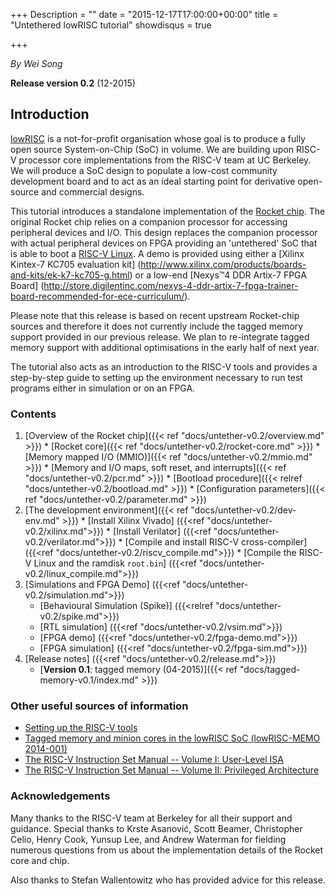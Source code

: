 +++
Description = ""
date = "2015-12-17T17:00:00+00:00"
title = "Untethered lowRISC tutorial"
showdisqus = true

+++

_By Wei Song_

**Release version 0.2** (12-2015)

## Introduction

[lowRISC][lowRISC] is a not-for-profit organisation whose goal is to
produce a fully open source System-on-Chip (SoC) in volume. We are
building upon RISC-V processor core implementations from the RISC-V
team at UC Berkeley.  We will produce a SoC design to populate a
low-cost community development board and to act as an ideal starting
point for derivative open-source and commercial designs.

This tutorial introduces a standalone implementation of the [Rocket chip][RocketChip].
The original Rocket chip relies on a companion processor
for accessing peripheral devices and I/O. This design replaces the companion
processor with actual peripheral devices on FPGA providing an 'untethered'
SoC that is able to boot a [RISC-V Linux][RISCVLinux]. A demo is provided using
either a [Xilinx Kintex-7 KC705 evaluation kit]
(http://www.xilinx.com/products/boards-and-kits/ek-k7-kc705-g.html)
or a low-end [Nexys™4 DDR Artix-7 FPGA Board]
(http://store.digilentinc.com/nexys-4-ddr-artix-7-fpga-trainer-board-recommended-for-ece-curriculum/).

Please note that this release is based on recent upstream Rocket-chip sources 
and therefore it does not currently include the tagged memory support provided 
in our previous release. We plan to re-integrate tagged memory support with 
additional optimisations in the early half of next year.

The tutorial also acts as an introduction to the RISC-V tools and provides
a step-by-step guide to setting up the environment necessary to run
test programs either in simulation or on an FPGA.

### Contents

  1. [Overview of the Rocket chip]({{< ref "docs/untether-v0.2/overview.md" >}})
    * [Rocket core]({{< ref "docs/untether-v0.2/rocket-core.md" >}})
    * [Memory mapped I/O (MMIO)]({{< ref "docs/untether-v0.2/mmio.md" >}})
    * [Memory and I/O maps, soft reset, and interrupts]({{< ref "docs/untether-v0.2/pcr.md" >}})
    * [Bootload procedure]({{< relref "docs/untether-v0.2/bootload.md" >}})
    * [Configuration parameters]({{< ref "docs/untether-v0.2/parameter.md" >}})
  2. [The development environment]({{< ref "docs/untether-v0.2/dev-env.md" >}})
    * [Install Xilinx Vivado] ({{<ref "docs/untether-v0.2/xilinx.md">}})
    * [Install Verilator] ({{<ref "docs/untether-v0.2/verilator.md">}})
    * [Compile and install RISC-V cross-compiler] ({{<ref "docs/untether-v0.2/riscv_compile.md">}})
    * [Compile the RISC-V Linux and the ramdisk `root.bin`] ({{<ref "docs/untether-v0.2/linux_compile.md">}})
  3. [Simulations and FPGA Demo] ({{<ref "docs/untether-v0.2/simulation.md">}})
     * [Behavioural Simulation (Spike)] ({{<relref "docs/untether-v0.2/spike.md">}})
     * [RTL simulation] ({{<ref "docs/untether-v0.2/vsim.md">}})
     * [FPGA demo] ({{<ref "docs/untether-v0.2/fpga-demo.md">}})
     * [FPGA simulation] ({{<ref "docs/untether-v0.2/fpga-sim.md">}})
  4. [Release notes] ({{<ref "docs/untether-v0.2/release.md">}})
     * [**Version 0.1**: tagged memory (04-2015)]({{< ref "docs/tagged-memory-v0.1/index.md" >}})

### Other useful sources of information

  * [Setting up the RISC-V tools](https://github.com/riscv/riscv-tools/blob/master/README.md)
  * [Tagged memory and minion cores in the lowRISC SoC (lowRISC-MEMO 2014-001)](http://www.lowrisc.org/docs/memo-2014-001-tagged-memory-and-minion-cores/)
  * [The RISC-V Instruction Set Manual -- Volume I: User-Level ISA](https://riscv.org/specifications/)
  * [The RISC-V Instruction Set Manual -- Volume II: Privileged Architecture](https://riscv.org/specifications/privileged-isa/)

### Acknowledgements

Many thanks to the RISC-V team at Berkeley for all their support and
guidance. Special thanks to
Krste Asanović,
Scott Beamer,
Christopher Celio,
Henry Cook,
Yunsup Lee,
and
Andrew Waterman
for fielding numerous questions from us about the implementation
details of the Rocket core and chip.

Also thanks to Stefan Wallentowitz who has provided advice for this release.

<!-- Links -->

[RocketChip]: https://github.com/ucb-bar/rocket-chip
[Chisel]: https://chisel.eecs.berkeley.edu/
[lowRISC]: http://www.lowrisc.org/
[RISCVLinux]: https://github.com/riscv/riscv-linux
